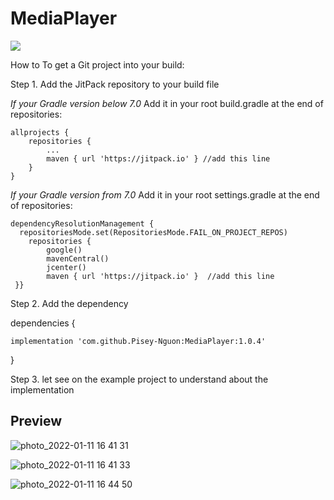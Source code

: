 # MediaPlayer
[![](https://jitpack.io/v/Pisey-Nguon/MediaPlayer.svg)](https://jitpack.io/#Pisey-Nguon/MediaPlayer)

How to
To get a Git project into your build:

Step 1. Add the JitPack repository to your build file

*If your Gradle version below 7.0*
Add it in your root build.gradle at the end of repositories:

	allprojects {
		repositories {
			...
			maven { url 'https://jitpack.io' } //add this line
		}
	}

*If your Gradle version from 7.0*
Add it in your root settings.gradle at the end of repositories:

    dependencyResolutionManagement {  
      repositoriesMode.set(RepositoriesMode.FAIL_ON_PROJECT_REPOS)  
        repositories {
	        google()  
            mavenCentral()  
            jcenter()  
            maven { url 'https://jitpack.io' }  //add this line
     }}

Step 2. Add the dependency

dependencies {


    implementation 'com.github.Pisey-Nguon:MediaPlayer:1.0.4'

}

Step 3. let see on the example project to understand about the implementation

## Preview
![photo_2022-01-11 16 41 31](https://user-images.githubusercontent.com/47247206/148918695-ca4a3bec-5c3b-4abd-9d38-10faa1d7f5c8.jpeg)

![photo_2022-01-11 16 41 33](https://user-images.githubusercontent.com/47247206/148918723-bbb901e5-2575-41e7-9273-ee1371de58bf.jpeg)

![photo_2022-01-11 16 44 50](https://user-images.githubusercontent.com/47247206/148919258-cf515ce2-323f-4dc5-bc04-406eef43848f.jpeg)

